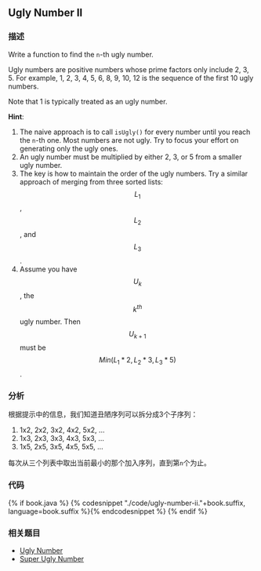 ## Ugly Number II


### 描述

Write a function to find the `n`-th ugly number.

Ugly numbers are positive numbers whose prime factors only include 2, 3, 5. For example, 1, 2, 3, 4, 5, 6, 8, 9, 10, 12 is the sequence of the first 10 ugly numbers.

Note that 1 is typically treated as an ugly number.

**Hint**:

1. The naive approach is to call `isUgly()` for every number until you reach the `n`-th one. Most numbers are not ugly. Try to focus your effort on generating only the ugly ones.
1. An ugly number must be multiplied by either 2, 3, or 5 from a smaller ugly number.
1. The key is how to maintain the order of the ugly numbers. Try a similar approach of merging from three sorted lists: $$L_1$$, $$L_2$$, and $$L_3$$.
1. Assume you have $$U_k$$, the $$k^{th}$$ ugly number. Then $$U_{k+1}$$ must be $$Min(L_1 * 2, L_2 * 3, L_3 * 5)$$.


### 分析

根据提示中的信息，我们知道丑陋序列可以拆分成3个子序列：

1. 1x2, 2x2, 3x2, 4x2, 5x2, ...
1. 1x3, 2x3, 3x3, 4x3, 5x3, ...
1. 1x5, 2x5, 3x5, 4x5, 5x5, ...

每次从三个列表中取出当前最小的那个加入序列，直到第`n`个为止。


### 代码

{% if book.java %}
{% codesnippet "./code/ugly-number-ii."+book.suffix, language=book.suffix %}{% endcodesnippet %}
{% endif %}


### 相关题目

* [Ugly Number](ugly-number.md)
* [Super Ugly Number](super-ugly-number.md)
